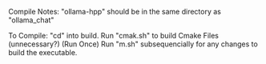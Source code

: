 Compile Notes:
  "ollama-hpp" should be in the same directory as "ollama_chat"

To Compile:
  "cd" into build.
  Run "cmak.sh" to build Cmake Files (unnecessary?) (Run Once)
  Run "m.sh" subsequencially for any changes to build the executable.
